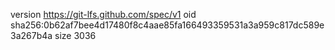 version https://git-lfs.github.com/spec/v1
oid sha256:0b62af7bee4d17480f8c4aae85fa166493359531a3a959c817dc589e3a267b4a
size 3036
